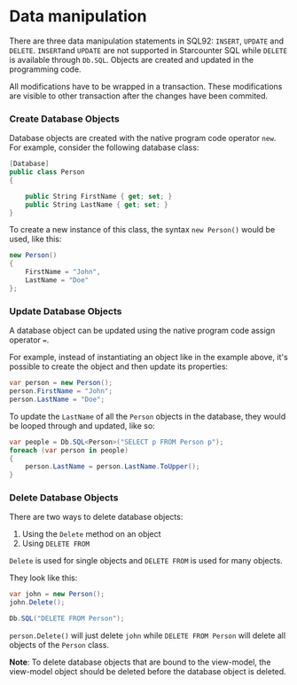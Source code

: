 # Data manipulation

There are three data manipulation statements in SQL92: `INSERT`, `UPDATE` and `DELETE`. `INSERT`and `UPDATE` are not supported in Starcounter SQL while `DELETE` is available through `Db.SQL`. Objects are created and updated in the programming code.

All modifications have to be wrapped in a transaction. These modifications are visible to other transaction after the changes have been commited.

### Create Database Objects

Database objects are created with the native program code operator `new`. For example, consider the following database class:

```csharp
[Database]
public class Person
{

    public String FirstName { get; set; }
    public String LastName { get; set; }
}
```

To create a new instance of this class, the syntax `new Person()` would be used, like this:

```csharp
new Person()
{
    FirstName = "John",
    LastName = "Doe"
};
```

### Update Database Objects

A database object can be updated using the native program code assign operator `=`.

For example, instead of instantiating an object like in the example above, it's possible to create the object and then update its properties:

```csharp
var person = new Person();
person.FirstName = "John";
person.LastName = "Doe";
```

To update the `LastName` of all the `Person` objects in the database, they would be looped through and updated, like so:

```csharp
var people = Db.SQL<Person>("SELECT p FROM Person p");
foreach (var person in people)
{
    person.LastName = person.LastName.ToUpper();
}
```

### Delete Database Objects

There are two ways to delete database objects:

1. Using the `Delete` method on an object
2. Using `DELETE FROM`

`Delete` is used for single objects and `DELETE FROM` is used for many objects.

They look like this:

```csharp
var john = new Person();
john.Delete();

Db.SQL("DELETE FROM Person");
```

`person.Delete()` will just delete `john` while `DELETE FROM Person` will delete all objects of the `Person` class.

**Note**: To delete database objects that are bound to the view-model, the view-model object should be deleted before the database object is deleted.

